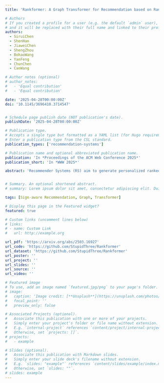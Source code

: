 ```yaml
---
title: 'Rankformer: A Graph Transformer for Recommendation based on Ranking Objective'

# Authors
# If you created a profile for a user (e.g. the default `admin` user), write the username (folder name) here
# and it will be replaced with their full name and linked to their profile.
authors:
  - SiruiChen
  - ShenHan
  - JiaweiChen
  - ShengZhou
  - BohaoWang
  - YanFeng
  - ChunChen
  - CanWang

# Author notes (optional)
# author_notes:
#   - 'Equal contribution'
#   - 'Equal contribution'

date: '2025-04-28T00:00:00Z'
doi: '10.1145/3696410.3714547'


# Schedule page publish date (NOT publication's date).
publishDate: '2025-04-28T00:00:00Z'

# Publication type.
# Accepts a single type but formatted as a YAML list (for Hugo requirements).
# Enter a publication type from the CSL standard.
publication_types: ['recommendation-systems']

# Publication name and optional abbreviated publication name.
publication: 'In *Proceedings of the ACM Web Conference 2025*'
publication_short: 'In *WWW 2025*'

abstract: 'Recommender Systems (RS) aim to generate personalized ranked lists for each user and are evaluated using ranking metrics. Although personalized ranking is a fundamental aspect of RS, this critical property is often overlooked in the design of model architectures. To address this issue, we propose Rankformer, a ranking-inspired recommendation model. The architecture of Rankformer is inspired by the gradient of the ranking objective, embodying a unique (graph) transformer architecture -- it leverages global information from all users and items to produce more informative representations and employs specific attention weights to guide the evolution of embeddings towards improved ranking performance. We further develop an acceleration algorithm for Rankformer, reducing its complexity to a linear level with respect to the number of positive instances. Extensive experimental results demonstrate that Rankformer outperforms state-of-the-art methods. The code is available at https://github.com/StupidThree/Rankformer.'


# Summary. An optional shortened abstract.
# summary: Lorem ipsum dolor sit amet, consectetur adipiscing elit. Duis posuere tellus ac convallis placerat. Proin tincidunt magna sed ex sollicitudin condimentum.

tags: [Sign-aware Recommendation, Graph, Transformer]

# Display this page in the Featured widget?
featured: true

# Custom links (uncomment lines below)
# links:
# - name: Custom Link
#   url: http://example.org

url_pdf: 'https://arxiv.org/abs/2503.16927'
url_code: 'https://github.com/StupidThree/Rankformer'
url_dataset: 'https://github.com/StupidThree/Rankformer'
url_poster: ''
url_project: ''
url_slides: ''
url_source: ''
url_video: ''

# Featured image
# To use, add an image named `featured.jpg/png` to your page's folder.
# image:
#   caption: 'Image credit: [**Unsplash**](https://unsplash.com/photos/pLCdAaMFLTE)'
#   focal_point: ''
#   preview_only: false

# Associated Projects (optional).
#   Associate this publication with one or more of your projects.
#   Simply enter your project's folder or file name without extension.
#   E.g. `internal-project` references `content/project/internal-project/index.md`.
#   Otherwise, set `projects: []`.
# projects:
#   - example

# Slides (optional).
#   Associate this publication with Markdown slides.
#   Simply enter your slide deck's filename without extension.
#   E.g. `slides: "example"` references `content/slides/example/index.md`.
#   Otherwise, set `slides: ""`.
# slides: example
---
```


<!-- {{% callout note %}}
Click the _Cite_ button above to demo the feature to enable visitors to import publication metadata into their reference management software.
{{% /callout %}}

{{% callout note %}}
Create your slides in Markdown - click the _Slides_ button to check out the example.
{{% /callout %}}

Add the publication's **full text** or **supplementary notes** here. You can use rich formatting such as including [code, math, and images](https://docs.hugoblox.com/content/writing-markdown-latex/). -->
